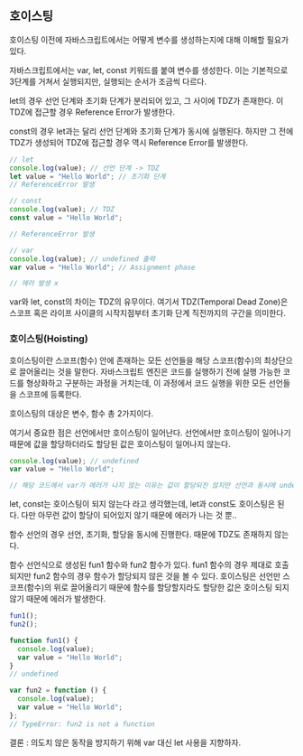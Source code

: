 ## 호이스팅

호이스팅 이전에 자바스크립트에서는 어떻게 변수를 생성하는지에 대해 이해할 필요가 있다.

자바스크립트에서는 var, let, const 키워드를 붙여 변수를 생성한다.
이는 기본적으로 3단계를 거쳐서 실행되지만, 실행되는 순서가 조금씩 다르다.

let의 경우 선언 단계와 초기화 단계가 분리되어 있고, 그 사이에 TDZ가 존재한다. 이 TDZ에 접근할 경우 Reference Error가 발생한다.

const의 경우 let과는 달리 선언 단계와 초기화 단계가 동시에 실행된다. 하지만 그 전에 TDZ가 생성되어 TDZ에 접근할 경우 역시 Reference Error를 발생한다.

```javascript
// let
console.log(value); // 선언 단계 -> TDZ
let value = "Hello World"; // 초기화 단계
// ReferenceError 발생

// const
console.log(value); // TDZ
const value = "Hello World";

// ReferenceError 발생

// var
console.log(value); // undefined 출력
var value = "Hello World"; // Assignment phase

// 에러 발생 x
```

var와 let, const의 차이는 TDZ의 유무이다.
여기서 TDZ(Temporal Dead Zone)은 스코프 혹은 라이프 사이클의 시작지점부터 초기화 단계 직전까지의 구간을 의미한다.

### 호이스팅(Hoisting)

호이스팅이란 스코프(함수) 안에 존재하는 모든 선언들을 해당 스코프(함수)의 최상단으로 끌어올리는 것을 말한다.
자바스크립트 엔진은 코드를 실행하기 전에 실행 가능한 코드를 형상화하고 구분하는 과정을 거치는데, 이 과정에서 코드 실행을 위한 모든 선언들을 스코프에 등록한다.

호이스팅의 대상은 변수, 함수 총 2가지이다.

여기서 중요한 점은 선언에서만 호이스팅이 일어난다. 선언에서만 호이스팅이 일어나기 때문에 값을 할당하더라도 할당된 값은 호이스팅이 일어나지 않는다.

```javascript
console.log(value); // undefined
var value = "Hello World";

// 해당 코드에서 var가 에러가 나지 않는 이유는 값이 할당되진 않지만 선언과 동시에 undefined로 값이 초기화 되어있기 때문
```

let, const는 호이스팅이 되지 않는다 라고 생각했는데, let과 const도 호이스팅은 된다.
다만 아무런 값이 할당이 되어있지 않기 때문에 에러가 나는 것 뿐..

함수 선언의 경우 선언, 초기화, 할당을 동시에 진행한다. 때문에 TDZ도 존재하지 않는다.

함수 선언식으로 생성된 fun1 함수와 fun2 함수가 있다.
fun1 함수의 경우 제대로 호출되지만 fun2 함수의 경우 함수가 할당되지 않은 것을 볼 수 있다.
호이스팅은 선언만 스코프(함수)의 위로 끌어올리기 때문에 함수를 할당할지라도 할당한 값은 호이스팅 되지 않기 때문에 에러가 발생한다.

```javascript
fun1();
fun2();

function fun1() {
  console.log(value);
  var value = "Hello World";
}
// undefined

var fun2 = function () {
  console.log(value);
  var value = "Hello World";
};
// TypeError: fun2 is not a function
```

결론 : 의도치 않은 동작을 방지하기 위해 var 대신 let 사용을 지향하자.
